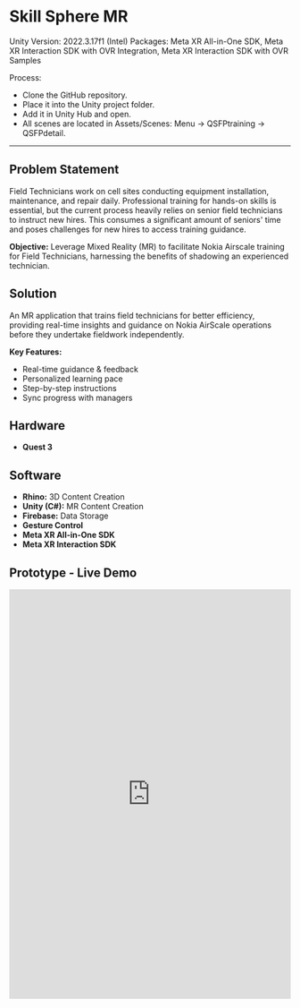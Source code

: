 # Skill Sphere MR
Unity Version: 2022.3.17f1 (Intel)
Packages: Meta XR All-in-One SDK, Meta XR Interaction SDK with OVR Integration, Meta XR Interaction SDK with OVR Samples

Process: 
- Clone the GitHub repository.
- Place it into the Unity project folder.
- Add it in Unity Hub and open.
- All scenes are located in Assets/Scenes: Menu -> QSFPtraining -> QSFPdetail.

---

## Problem Statement

Field Technicians work on cell sites conducting equipment installation, maintenance, and repair daily. Professional training for hands-on skills is essential, but the current process heavily relies on senior field technicians to instruct new hires. This consumes a significant amount of seniors' time and poses challenges for new hires to access training guidance.

**Objective:** Leverage Mixed Reality (MR) to facilitate Nokia Airscale training for Field Technicians, harnessing the benefits of shadowing an experienced technician.

## Solution

An MR application that trains field technicians for better efficiency, providing real-time insights and guidance on Nokia AirScale operations before they undertake fieldwork independently.

**Key Features:**

- Real-time guidance & feedback
- Personalized learning pace
- Step-by-step instructions
- Sync progress with managers

## Hardware
- **Quest 3**

## Software
- **Rhino:** 3D Content Creation
- **Unity (C#):** MR Content Creation
- **Firebase:** Data Storage
- **Gesture Control**
- **Meta XR All-in-One SDK**
- **Meta XR Interaction SDK**

## Prototype - Live Demo

<iframe src="https://www.linkedin.com/embed/feed/update/urn:li:ugcPost:7186861319315230720" height="732" width="504" frameborder="0" allowfullscreen="" title="Embedded post"></iframe>

